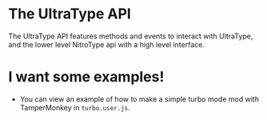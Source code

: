 # The UltraType API

The UltraType API features methods and events to interact with UltraType, and the lower level NitroType api with a high level interface.

# I want some examples!
- You can view an example of how to make a simple turbo mode mod with TamperMonkey in `turbo.user.js`.